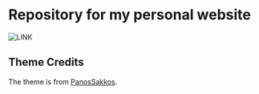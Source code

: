# Repository for my personal website
![LINK](https://mariacamilaremolinagutierrez.github.io/)

## Theme Credits

The theme is from [PanosSakkos](https://github.com/PanosSakkos/personal-jekyll-theme).
